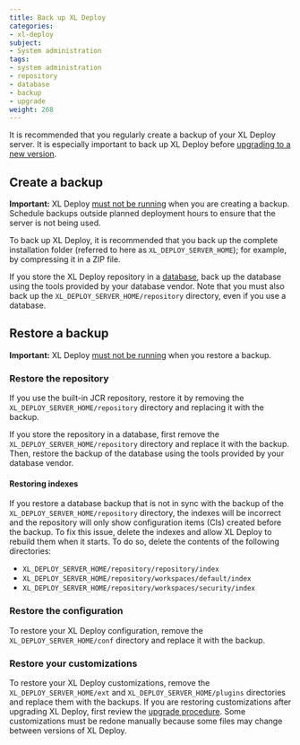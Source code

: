 ```yaml
---
title: Back up XL Deploy
categories:
- xl-deploy
subject:
- System administration
tags:
- system administration
- repository
- database
- backup
- upgrade
weight: 268
---
```


It is recommended that you regularly create a backup of your XL Deploy server. It is especially important to back up XL Deploy before [upgrading to a new version](/xl-deploy/how-to/upgrade-xl-deploy.html).

## Create a backup

**Important:** XL Deploy [must not be running](/xl-deploy/how-to/shut-down-xl-deploy.html) when you are creating a backup. Schedule backups outside planned deployment hours to ensure that the server is not being used.

To back up XL Deploy, it is recommended that you back up the complete installation folder (referred to here as `XL_DEPLOY_SERVER_HOME`); for example, by compressing it in a ZIP file.

If you store the XL Deploy repository in a [database](/xl-deploy/how-to/configure-the-xl-deploy-repository.html#using-a-database), back up the database using the tools provided by your database vendor. Note that you must also back up the `XL_DEPLOY_SERVER_HOME/repository` directory, even if you use a database.

## Restore a backup

**Important:** XL Deploy [must not be running](/xl-deploy/how-to/shut-down-xl-deploy.html) when you restore a backup.

### Restore the repository

If you use the built-in JCR repository, restore it by removing the `XL_DEPLOY_SERVER_HOME/repository` directory and replacing it with the backup.

If you store the repository in a database, first remove the `XL_DEPLOY_SERVER_HOME/repository` directory and replace it with the backup. Then, restore the backup of the database using the tools provided by your database vendor.

#### Restoring indexes

If you restore a database backup that is not in sync with the backup of the `XL_DEPLOY_SERVER_HOME/repository` directory, the indexes will be incorrect and the repository will only show configuration items (CIs) created before the backup. To fix this issue, delete the indexes and allow XL Deploy to rebuild them when it starts. To do so, delete the contents of the following directories:

* `XL_DEPLOY_SERVER_HOME/repository/repository/index`
* `XL_DEPLOY_SERVER_HOME/repository/workspaces/default/index`
* `XL_DEPLOY_SERVER_HOME/repository/workspaces/security/index`

### Restore the configuration

To restore your XL Deploy configuration, remove the `XL_DEPLOY_SERVER_HOME/conf` directory and replace it with the backup.

### Restore your customizations

To restore your XL Deploy customizations, remove the `XL_DEPLOY_SERVER_HOME/ext` and `XL_DEPLOY_SERVER_HOME/plugins` directories and replace them with the backups. If you are restoring customizations after upgrading XL Deploy, first review the [upgrade procedure](/xl-deploy/how-to/upgrade-xl-deploy.html#upgrade-the-server). Some customizations must be redone manually because some files may change between versions of XL Deploy.
